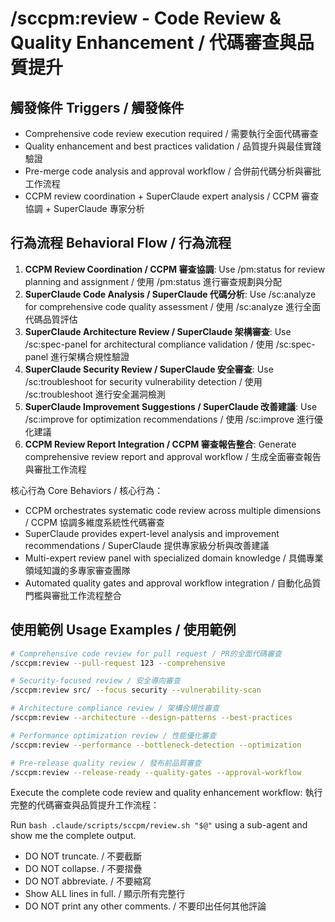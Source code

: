 # /sccpm:review - Code Review & Quality Enhancement / 代碼審查與品質提升

## 觸發條件 Triggers / 觸發條件
- Comprehensive code review execution required / 需要執行全面代碼審查
- Quality enhancement and best practices validation / 品質提升與最佳實踐驗證
- Pre-merge code analysis and approval workflow / 合併前代碼分析與審批工作流程
- CCPM review coordination + SuperClaude expert analysis / CCPM 審查協調 + SuperClaude 專家分析

## 行為流程 Behavioral Flow / 行為流程
1. **CCPM Review Coordination / CCPM 審查協調**: Use /pm:status for review planning and assignment / 使用 /pm:status 進行審查規劃與分配
2. **SuperClaude Code Analysis / SuperClaude 代碼分析**: Use /sc:analyze for comprehensive code quality assessment / 使用 /sc:analyze 進行全面代碼品質評估
3. **SuperClaude Architecture Review / SuperClaude 架構審查**: Use /sc:spec-panel for architectural compliance validation / 使用 /sc:spec-panel 進行架構合規性驗證
4. **SuperClaude Security Review / SuperClaude 安全審查**: Use /sc:troubleshoot for security vulnerability detection / 使用 /sc:troubleshoot 進行安全漏洞檢測
5. **SuperClaude Improvement Suggestions / SuperClaude 改善建議**: Use /sc:improve for optimization recommendations / 使用 /sc:improve 進行優化建議
6. **CCPM Review Report Integration / CCPM 審查報告整合**: Generate comprehensive review report and approval workflow / 生成全面審查報告與審批工作流程

核心行為 Core Behaviors / 核心行為：
- CCPM orchestrates systematic code review across multiple dimensions / CCPM 協調多維度系統性代碼審查
- SuperClaude provides expert-level analysis and improvement recommendations / SuperClaude 提供專家級分析與改善建議
- Multi-expert review panel with specialized domain knowledge / 具備專業領域知識的多專家審查團隊
- Automated quality gates and approval workflow integration / 自動化品質門檻與審批工作流程整合

## 使用範例 Usage Examples / 使用範例

```bash
# Comprehensive code review for pull request / PR的全面代碼審查
/sccpm:review --pull-request 123 --comprehensive

# Security-focused review / 安全導向審查
/sccpm:review src/ --focus security --vulnerability-scan

# Architecture compliance review / 架構合規性審查
/sccpm:review --architecture --design-patterns --best-practices

# Performance optimization review / 性能優化審查
/sccpm:review --performance --bottleneck-detection --optimization

# Pre-release quality review / 發布前品質審查
/sccpm:review --release-ready --quality-gates --approval-workflow
```

Execute the complete code review and quality enhancement workflow:
執行完整的代碼審查與品質提升工作流程：

Run `bash .claude/scripts/sccpm/review.sh "$@"` using a sub-agent and show me the complete output.

- DO NOT truncate. / 不要截斷
- DO NOT collapse. / 不要摺疊
- DO NOT abbreviate. / 不要縮寫
- Show ALL lines in full. / 顯示所有完整行
- DO NOT print any other comments. / 不要印出任何其他評論